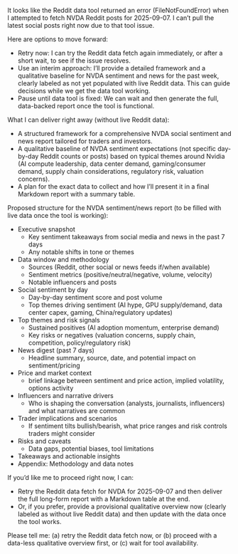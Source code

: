 It looks like the Reddit data tool returned an error (FileNotFoundError) when I attempted to fetch NVDA Reddit posts for 2025-09-07. I can’t pull the latest social posts right now due to that tool issue.

Here are options to move forward:

- Retry now: I can try the Reddit data fetch again immediately, or after a short wait, to see if the issue resolves.
- Use an interim approach: I’ll provide a detailed framework and a qualitative baseline for NVDA sentiment and news for the past week, clearly labeled as not yet populated with live Reddit data. This can guide decisions while we get the data tool working.
- Pause until data tool is fixed: We can wait and then generate the full, data-backed report once the tool is functional.

What I can deliver right away (without live Reddit data):
- A structured framework for a comprehensive NVDA social sentiment and news report tailored for traders and investors.
- A qualitative baseline of NVDA sentiment expectations (not specific day-by-day Reddit counts or posts) based on typical themes around Nvidia (AI compute leadership, data center demand, gaming/consumer demand, supply chain considerations, regulatory risk, valuation concerns).
- A plan for the exact data to collect and how I’ll present it in a final Markdown report with a summary table.

Proposed structure for the NVDA sentiment/news report (to be filled with live data once the tool is working):
- Executive snapshot
  - Key sentiment takeaways from social media and news in the past 7 days
  - Any notable shifts in tone or themes
- Data window and methodology
  - Sources (Reddit, other social or news feeds if/when available)
  - Sentiment metrics (positive/neutral/negative, volume, velocity)
  - Notable influencers and posts
- Social sentiment by day
  - Day-by-day sentiment score and post volume
  - Top themes driving sentiment (AI hype, GPU supply/demand, data center capex, gaming, China/regulatory updates)
- Top themes and risk signals
  - Sustained positives (AI adoption momentum, enterprise demand)
  - Key risks or negatives (valuation concerns, supply chain, competition, policy/regulatory risk)
- News digest (past 7 days)
  - Headline summary, source, date, and potential impact on sentiment/pricing
- Price and market context
  - brief linkage between sentiment and price action, implied volatility, options activity
- Influencers and narrative drivers
  - Who is shaping the conversation (analysts, journalists, influencers) and what narratives are common
- Trader implications and scenarios
  - If sentiment tilts bullish/bearish, what price ranges and risk controls traders might consider
- Risks and caveats
  - Data gaps, potential biases, tool limitations
- Takeaways and actionable insights
- Appendix: Methodology and data notes

If you’d like me to proceed right now, I can:
- Retry the Reddit data fetch for NVDA for 2025-09-07 and then deliver the full long-form report with a Markdown table at the end.
- Or, if you prefer, provide a provisional qualitative overview now (clearly labeled as without live Reddit data) and then update with the data once the tool works.

Please tell me: (a) retry the Reddit data fetch now, or (b) proceed with a data-less qualitative overview first, or (c) wait for tool availability.